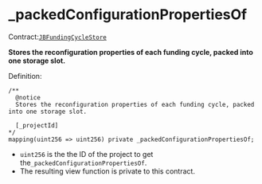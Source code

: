 # \_packedConfigurationPropertiesOf

Contract:[`JBFundingCycleStore`](../)​‌

**Stores the reconfiguration properties of each funding cycle, packed into one storage slot.**

Definition:

```solidity
/** 
  @notice
  Stores the reconfiguration properties of each funding cycle, packed into one storage slot.
  
  [_projectId]
*/
mapping(uint256 => uint256) private _packedConfigurationPropertiesOf;
```

* `uint256` is the the ID of the project to get the`_packedConfigurationPropertiesOf`.
* The resulting view function is private to this contract.

